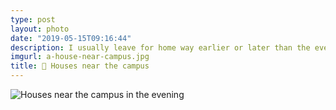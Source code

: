 ```yaml
---
type: post
layout: photo
date: "2019-05-15T09:16:44"
description: I usually leave for home way earlier or later than the evening time. Maybe I should follow the normal working hours.
imgurl: a-house-near-campus.jpg
title: 🌅 Houses near the campus
---
```

![Houses near the campus in the evening](https://apfbvvpren.cloudimg.io/cdn/n/n/https://raw.githubusercontent.com/wpix/solid-pipix/master/miniposts/a-house-near-campus.jpg)
